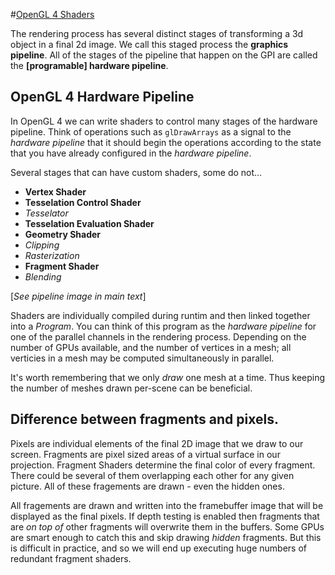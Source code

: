 #[OpenGL 4 Shaders](file:///home/wcravens/Repos/OpenGL/Antons_OpenGL_Tutorials_Website/shaders.html)

The rendering process has several distinct stages of transforming a 3d
object in a final 2d image.  We call this staged process the **graphics
pipeline**.  All of the stages of the pipeline that happen on the GPI
are called the **[programable] hardware pipeline**.

## OpenGL 4 Hardware Pipeline

In OpenGL 4 we can write shaders to control many stages of the hardware
pipeline.  Think of operations such as `glDrawArrays` as a signal to the
*hardware pipeline* that it should begin the operations according to the
state that you have already configured in the *hardware pipeline*.

Several stages that can have custom shaders, some do not...

  - **Vertex Shader**
  - **Tesselation Control Shader**
  - *Tesselator*
  - **Tesselation Evaluation Shader**
  - **Geometry Shader**
  - *Clipping*
  - *Rasterization*
  - **Fragment Shader**
  - *Blending*

[*See pipeline image in main text*]

Shaders are individually compiled during runtim and then linked together
into a *Program*. You can think of this program as the *hardware
pipeline* for one of the parallel channels in the rendering process.
Depending on the number of GPUs available, and the number of vertices in
a mesh; all verticies in a mesh may be computed simultaneously in
parallel.

It's worth remembering that we only *draw* one mesh at a time.  Thus
keeping the number of meshes drawn per-scene can be beneficial.

## Difference between fragments and pixels.

Pixels are individual elements of the final 2D image that we draw to our
screen.  Fragments are pixel sized areas of a virtual surface in our
projection.  Fragment Shaders determine the final color of every
fragment.  There could be several of them overlapping each other for
any given picture.  All of these fragements are drawn - even the hidden
ones.

All fragements are drawn and written into the framebuffer image that
will be displayed as the final pixels.  If depth testing is enabled then
fragments that are *on top of* other fragments will overwrite them in
the buffers. Some GPUs are smart enough to catch this and skip drawing
*hidden* fragments.  But this is difficult in practice, and so we will
end up executing huge numbers of redundant fragment shaders.

